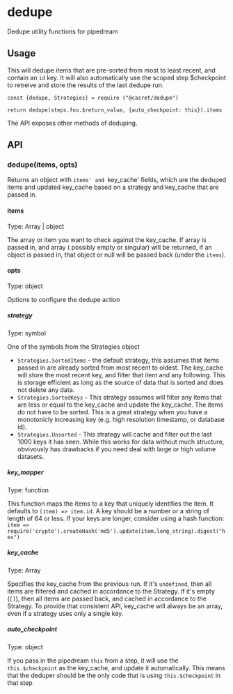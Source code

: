 # dedupe
Dedupe utility functions for pipedream

## Usage

This will dedupe items that are pre-sorted from most to least recent, and contain an `id`
key.  It will also automatically use the scoped step $checkpoint to retreive and store
the results of the last dedupe run.

```
const {dedupe, Strategies} = require ("@casret/dedupe")

return dedupe(steps.foo.$return_value, {auto_checkpoint: this}).items
```

The API exposes other methods of deduping.

## API

### dedupe(items, opts)

Returns an object with `items' and `key_cache' fields, which are the deduped items
and updated key_cache based on a strategy and key_cache that are passed in.

#### items

Type: Array | object

The array or item you want to check against the key_cache.  If array is passed in, and array (
possibly empty or singular) will be returned, if an object is passed in, that object or null
will be passed back (under the `items`).

#### opts

Type: object

Options to configure the dedupe action

##### strategy

Type: symbol

One of the symbols from the Strategies object

- `Strategies.SortedItems` - the default strategy, this assumes that items passed in are already sorted from most recent to oldest.  The key_cache will store the most recent key, and filter that item and any following.  This is storage efficient as long as the source of data that is sorted and does not delete any data.
- `Strategies.SortedKeys` - This strategy assumes will filter any items that are less or equal to the key_cache and update the key_cache.  The items do not have to be sorted. This is a great strategy when you have a monotonicly increasing key (e.g. high resolution timestamp, or database id).
- `Strategies.Unsorted` - This strategy will cache and filter out the last 1000 keys it has seen.  While this works for data without much structure, obvivously has drawbacks if you need deal with large or high volume datasets.

##### key_mapper

Type: function

This function maps the items to a key that uniquely identifies the item.  It defaults to `(item) => item.id`.  A key should be a number or a string of length of 64 or less.  If your keys are longer, consider using a hash function:  
`item => require('crypto').createHash('md5').update(item.long_string).digest("hex")`


##### key_cache

Type: Array

Specifies the key_cache from the previous run.  If it's `undefined`, then all items are filtered and cached in accordance to the Strategy.  If it's empty (`[]`), then all items are passed back, and cached in accordance to the Strategy.  To provide that consistent API, key_cache will always be an array, even if a strategy uses only a single key.

##### auto_checkpoint

Type: object

If you pass in the pipedream `this` from a step, it will use the `this.$checkpoint` as the key_cache, and update it automatically.  This means that the deduper should be the only code that is using `this.$checkpoint` in that step
